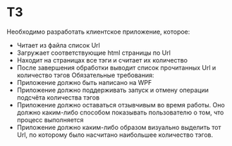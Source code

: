 # ТЗ
Необходимо разработать клиентское приложение, которое:
* Читает из файла список Url
* Загружает соответствующие html страницы по Url
* Находит на страницах все тэги <a> и считает их количество
* После завершения обработки выводит список прочитанных Url и количество тэгов <a>
Обязательные требования:
* Приложение должно быть написано на WPF
* Приложение должно поддерживать запуск и отмену операции подсчёта количества тэгов
* Приложение должно оставаться отзывчивым во время работы. Оно должно каким-либо способом показывать пользователю о том, что процесс выполняется
* Приложение должно каким-либо образом визуально выделить тот Url, по которому было насчитано наибольшее количество тэгов.

